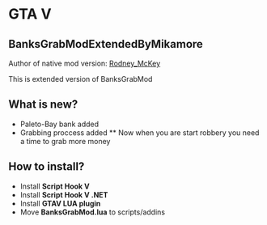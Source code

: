 # GTA V
## BanksGrabModExtendedByMikamore
Author of native mod version: [Rodney_McKey](https://users.playground.ru/860254/)

This is extended version of BanksGrabMod
## What is new?
* Paleto-Bay bank added
* Grabbing proccess added
** Now when you are start robbery you need a time to grab more money
## How to install?
* Install **Script Hook V**
* Install **Script Hook V .NET**
* Install **GTAV LUA plugin**
* Move **BanksGrabMod.lua** to scripts/addins
